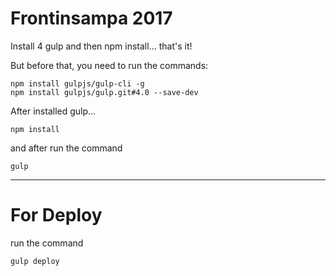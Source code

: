 # Frontinsampa 2017

Install 4 gulp and then npm install... that's it!

But before that, you need to run the commands:

```
npm install gulpjs/gulp-cli -g
npm install gulpjs/gulp.git#4.0 --save-dev
```
After installed gulp...

```
npm install

```

and after run the command

```
gulp

```

_____

# For Deploy

run the command

```
gulp deploy

```
